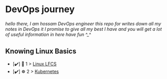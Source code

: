 # DevOps journey

###### hello there, I am hossam DevOps engineer   this repo for writes down all my notes in DevOps  it I promise to give all my best I have and you will get a lot of useful information in  here have fun ^_^ 

## Knowing Linux Basics

- [✔️] 🐧 1  > [Linux LFCS](linux/LinuxCommands.md)
- [✔️] ☸️  2  > [Kubernetes](linux/kubernetes.md)
